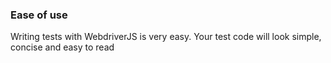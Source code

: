 ### Ease of use

Writing tests with WebdriverJS is very easy. Your test code will look simple,
concise and easy to read